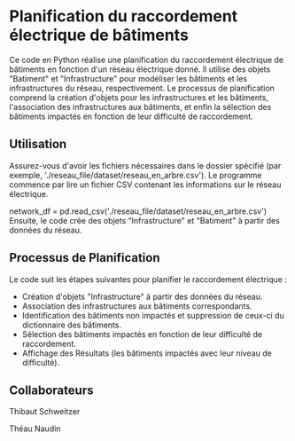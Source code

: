# Planification du raccordement électrique de bâtiments

Ce code en Python réalise une planification du raccordement électrique de bâtiments en fonction d'un réseau électrique donné. Il utilise des objets "Batiment" et "Infrastructure" pour modéliser les bâtiments et les infrastructures du réseau, respectivement. Le processus de planification comprend la création d'objets pour les infrastructures et les bâtiments, l'association des infrastructures aux bâtiments, et enfin la sélection des bâtiments impactés en fonction de leur difficulté de raccordement.

## Utilisation
Assurez-vous d'avoir les fichiers nécessaires dans le dossier spécifié (par exemple, './reseau_file/dataset/reseau_en_arbre.csv'). Le programme commence par lire un fichier CSV contenant les informations sur le réseau électrique.

network_df = pd.read_csv('./reseau_file/dataset/reseau_en_arbre.csv')
Ensuite, le code crée des objets "Infrastructure" et "Batiment" à partir des données du réseau.

## Processus de Planification
Le code suit les étapes suivantes pour planifier le raccordement électrique :

- Création d'objets "Infrastructure" à partir des données du réseau.
- Association des infrastructures aux bâtiments correspondants.
- Identification des bâtiments non impactés et suppression de ceux-ci du dictionnaire des bâtiments.
- Sélection des bâtiments impactés en fonction de leur difficulté de raccordement.
- Affichage des Résultats (les bâtiments impactés avec leur niveau de difficulté).

## Collaborateurs
Thibaut Schweitzer

Théau Naudin
